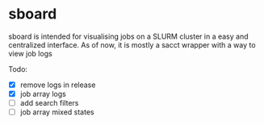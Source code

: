 # sboard
sboard is intended for visualising jobs on a SLURM cluster in a easy and centralized interface.
As of now, it is mostly a sacct wrapper with a way to view job logs

Todo:
- [x] remove logs in release
- [x] job array logs
- [ ] add search filters
- [ ] job array mixed states
